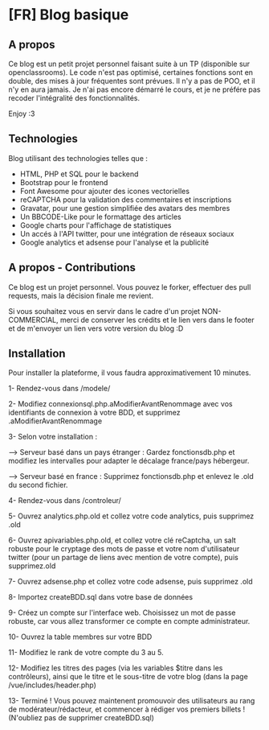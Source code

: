 [FR] Blog basique
=====================

A propos
--------------------
Ce blog est un petit projet personnel faisant suite à un TP (disponible sur openclassrooms).
Le code n'est pas optimisé, certaines fonctions sont en double, des mises à jour fréquentes sont prévues.
Il n'y a pas de POO, et il n'y en aura jamais. Je n'ai pas encore démarré le cours, et je ne préfére pas recoder
l'intégralité des fonctionnalités.

Enjoy :3

Technologies
--------------------

Blog utilisant des technologies telles que :

* HTML, PHP et SQL pour le backend
* Bootstrap pour le frontend
* Font Awesome pour ajouter des icones vectorielles
* reCAPTCHA pour la validation des commentaires et inscriptions
* Gravatar, pour une gestion simplifiée des avatars des membres
* Un BBCODE-Like pour le formattage des articles
* Google charts pour l'affichage de statistiques
* Un accés à l'API twitter, pour une intégration de réseaux sociaux
* Google analytics et adsense pour l'analyse et la publicité

A propos - Contributions
---------------

Ce blog est un projet personnel. Vous pouvez le forker, effectuer des pull requests, mais la décision finale me revient.

Si vous souhaitez vous en servir dans le cadre d'un projet NON-COMMERCIAL, merci de conserver les crédits et le lien vers dans le footer et de m'envoyer un lien vers votre version du blog :D

Installation
---------------
Pour installer la plateforme, il vous faudra approximativement 10 minutes.

1- Rendez-vous dans /modele/

2- Modifiez connexionsql.php.aModifierAvantRenommage avec vos identifiants de connexion à votre BDD, et supprimez .aModifierAvantRenommage

3- Selon votre installation :

--> Serveur basé dans un pays étranger : Gardez fonctionsdb.php et modifiez les intervalles pour adapter le décalage france/pays hébergeur.

--> Serveur basé en france : Supprimez fonctionsdb.php et enlevez le .old du second fichier.

4- Rendez-vous dans /controleur/

5- Ouvrez analytics.php.old et collez votre code analytics, puis supprimez .old

6- Ouvrez apivariables.php.old, et collez votre clé reCaptcha, un salt robuste pour le cryptage des mots de passe et votre nom d'utilisateur twitter (pour un partage de liens avec mention de votre compte), puis supprimez.old

7- Ouvrez adsense.php et collez votre code adsense, puis supprimez .old

8- Importez createBDD.sql dans votre base de données

9- Créez un compte sur l'interface web. Choisissez un mot de passe robuste, car vous allez transformer ce compte en compte administrateur.

10- Ouvrez la table membres sur votre BDD

11- Modifiez le rank de votre compte du 3 au 5.

12- Modifiez les titres des pages (via les variables $titre dans les contrôleurs), ainsi que le titre et le sous-titre de votre blog (dans la page /vue/includes/header.php)

13- Terminé ! Vous pouvez maintenent promouvoir des utilisateurs au rang de modérateur/rédacteur, et commencer à rédiger vos premiers billets ! (N'oubliez pas de supprimer createBDD.sql)